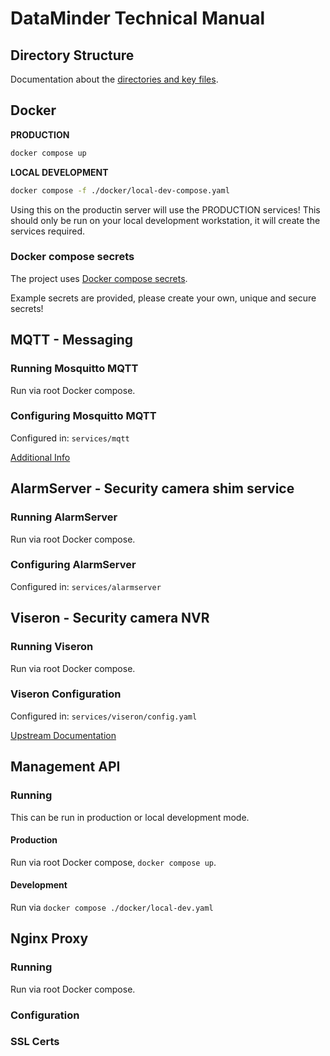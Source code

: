 # DataMinder Technical Manual

## Directory Structure

Documentation about the [directories and key files](/README_DIR_STRUCTURE.md).

## Docker 

**PRODUCTION**

```sh
docker compose up
```

**LOCAL DEVELOPMENT**

```sh
docker compose -f ./docker/local-dev-compose.yaml 
```

Using this on the productin server will use the PRODUCTION services!
This should only be run on your local development workstation, it will create the services required.

### Docker compose secrets

The project uses [Docker compose secrets](https://docs.docker.com/compose/use-secrets/).

Example secrets are provided, please create your own, unique and secure secrets!

## MQTT - Messaging

### Running Mosquitto MQTT

Run via root Docker compose.

### Configuring Mosquitto MQTT

Configured in: `services/mqtt`

[Additional Info](./services/mqtt/)

## AlarmServer - Security camera shim service

### Running AlarmServer

Run via root Docker compose.

### Configuring AlarmServer

Configured in: `services/alarmserver`

## Viseron - Security camera NVR

### Running Viseron

Run via root Docker compose.

### Viseron Configuration

Configured in: `services/viseron/config.yaml`

[Upstream Documentation](https://viseron.netlify.app/docs/documentation)

## Management API

### Running

This can be run in production or local development mode.

#### Production

Run via root Docker compose, `docker compose up`.

#### Development

Run via `docker compose ./docker/local-dev.yaml`

## Nginx Proxy

### Running

Run via root Docker compose.

### Configuration

### SSL Certs


